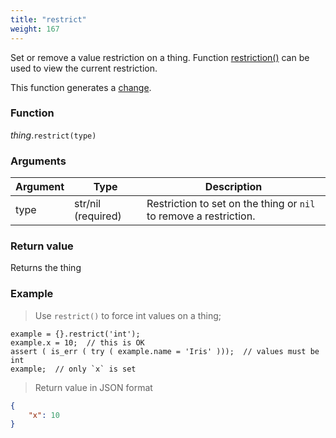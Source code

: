 ```yaml
---
title: "restrict"
weight: 167
---
```


Set or remove a value restriction on a thing. Function [restriction()](../restriction) can be used to view the current restriction.

This function generates a [change](../../../overview/changes).

### Function

*thing*.`restrict(type)`

### Arguments

Argument | Type | Description
-------- | ---- | -----------
type | str/nil (required) | Restriction to set on the thing or `nil` to remove a restriction.

### Return value

Returns the thing

### Example

> Use `restrict()` to force int values on a thing;

```thingsdb,json_response
example = {}.restrict('int');
example.x = 10;  // this is OK
assert ( is_err ( try ( example.name = 'Iris' )));  // values must be int
example;  // only `x` is set
```

> Return value in JSON format

```json
{
    "x": 10
}
```
